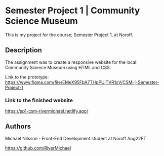 # Semester Project 1 | Community Science Museum

This is my project for the course; Semester Project 1, at Noroff.

## Description

The assignment was to create a responsive website for the local Community Science Museum using HTML and CSS.

Link to the prototype: https://www.figma.com/file/EMeX95FbA7THpPUjTVR1xV/CSM-|-Semester-Project-1

### Link to the finished website

https://sp1-csm-rivermichael.netlify.app/

## Authors

Michael Nilsson - Front-End Development student at Noroff Aug22FT

https://github.com/RiverMichael
